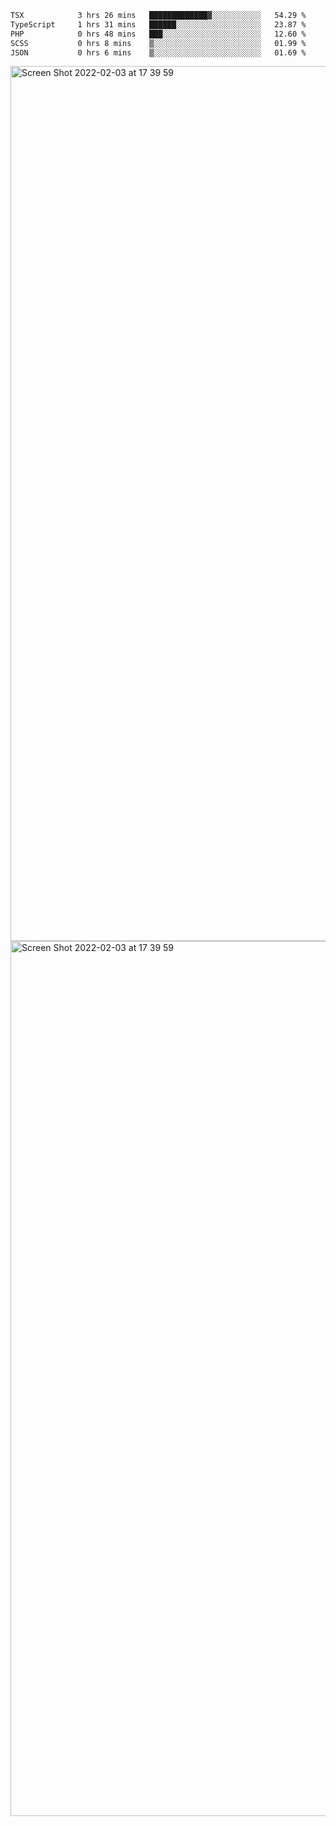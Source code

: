<!--START_SECTION:waka-->

```txt
TSX            3 hrs 26 mins   █████████████▓░░░░░░░░░░░   54.29 %
TypeScript     1 hrs 31 mins   ██████░░░░░░░░░░░░░░░░░░░   23.87 %
PHP            0 hrs 48 mins   ███░░░░░░░░░░░░░░░░░░░░░░   12.60 %
SCSS           0 hrs 8 mins    ▒░░░░░░░░░░░░░░░░░░░░░░░░   01.99 %
JSON           0 hrs 6 mins    ▒░░░░░░░░░░░░░░░░░░░░░░░░   01.69 %
```

<!--END_SECTION:waka-->

<img width="1400" alt="Screen Shot 2022-02-03 at 17 39 59" src="https://user-images.githubusercontent.com/45716542/152387304-f2b60485-53a6-4f4b-a818-5cefb1b0c0ae.png">
<img width="1400" alt="Screen Shot 2022-02-03 at 17 39 59" src="https://user-images.githubusercontent.com/45716542/152387273-ea5cdf21-2a45-44da-8bef-00c1763b1d42.png">
